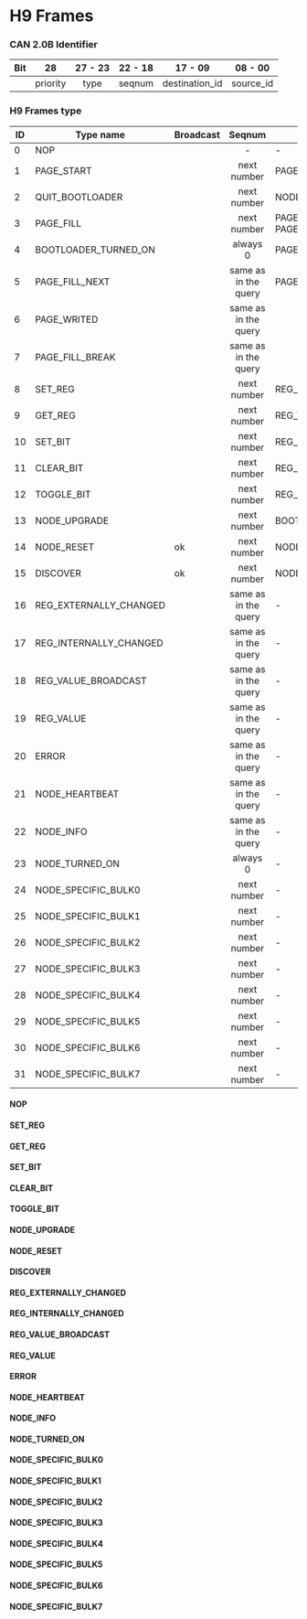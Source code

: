 # H9 Frames
### CAN 2.0B Identifier

| Bit |    28    | 27 - 23 | 22 - 18 |    17 - 09     |  08 - 00  |
|-----|:--------:|:-------:|:-------:|:--------------:|:---------:|
|     | priority |  type   | seqnum  | destination_id | source_id |

### H9 Frames type

| ID  | Type name              | Broadcast |         Seqnum         | Response frame               |
|-----|------------------------|-----------|:----------------------:|------------------------------|
 | 0   | NOP                    |           |           -            | -                            |
 | 1   | PAGE_START             |           |      next number       | PAGE_FILL_NEXT               |
 | 2   | QUIT_BOOTLOADER        |           |      next number       | NODE_TURNED_ON               |
 | 3   | PAGE_FILL              |           |      next number       | PAGE_WRITED / PAGE_FILL_NEXT |
 | 4   | BOOTLOADER_TURNED_ON   |           |        always 0        | PAGE_START                   |
 | 5   | PAGE_FILL_NEXT         |           |  same as in the query  | PAGE_FILL                    |
 | 6   | PAGE_WRITED            |           |  same as in the query  |                              |
 | 7   | PAGE_FILL_BREAK        |           |  same as in the query  |                              |
 | 8   | SET_REG                |           |      next number       | REG_EXTERNALLY_CHANGED       |
 | 9   | GET_REG                |           |      next number       | REG_VALUE                    |
 | 10  | SET_BIT                |           |      next number       | REG_EXTERNALLY_CHANGED       | 
 | 11  | CLEAR_BIT              |           |      next number       | REG_EXTERNALLY_CHANGED       | 
 | 12  | TOGGLE_BIT             |           |      next number       | REG_EXTERNALLY_CHANGED       | 
 | 13  | NODE_UPGRADE           |           |      next number       | BOOTLOADER_TURNED_ON         | 
 | 14  | NODE_RESET             | ok        |      next number       | NODE_TURNED_ON               | 
 | 15  | DISCOVER               | ok        |      next number       | NODE_INFO                    | 
 | 16  | REG_EXTERNALLY_CHANGED |           |  same as in the query  | -                            | 
 | 17  | REG_INTERNALLY_CHANGED |           |  same as in the query  | -                            | 
 | 18  | REG_VALUE_BROADCAST    |           |  same as in the query  | -                            | 
 | 19  | REG_VALUE              |           |  same as in the query  | -                            | 
 | 20  | ERROR                  |           |  same as in the query  | -                            | 
 | 21  | NODE_HEARTBEAT         |           |  same as in the query  | -                            | 
 | 22  | NODE_INFO              |           |  same as in the query  | -                            | 
 | 23  | NODE_TURNED_ON         |           |        always 0        | -                            | 
 | 24  | NODE_SPECIFIC_BULK0    |           |      next number       | -                            | 
 | 25  | NODE_SPECIFIC_BULK1    |           |      next number       | -                            | 
 | 26  | NODE_SPECIFIC_BULK2    |           |      next number       | -                            | 
 | 27  | NODE_SPECIFIC_BULK3    |           |      next number       | -                            | 
 | 28  | NODE_SPECIFIC_BULK4    |           |      next number       | -                            | 
 | 29  | NODE_SPECIFIC_BULK5    |           |      next number       | -                            | 
 | 30  | NODE_SPECIFIC_BULK6    |           |      next number       | -                            | 
 | 31  | NODE_SPECIFIC_BULK7    |           |      next number       | -                            | 

#### NOP
#### SET_REG
#### GET_REG
#### SET_BIT
#### CLEAR_BIT
#### TOGGLE_BIT
#### NODE_UPGRADE
#### NODE_RESET
#### DISCOVER
#### REG_EXTERNALLY_CHANGED
#### REG_INTERNALLY_CHANGED
#### REG_VALUE_BROADCAST
#### REG_VALUE
#### ERROR
#### NODE_HEARTBEAT
#### NODE_INFO
#### NODE_TURNED_ON
#### NODE_SPECIFIC_BULK0
#### NODE_SPECIFIC_BULK1
#### NODE_SPECIFIC_BULK2
#### NODE_SPECIFIC_BULK3
#### NODE_SPECIFIC_BULK4
#### NODE_SPECIFIC_BULK5
#### NODE_SPECIFIC_BULK6
#### NODE_SPECIFIC_BULK7